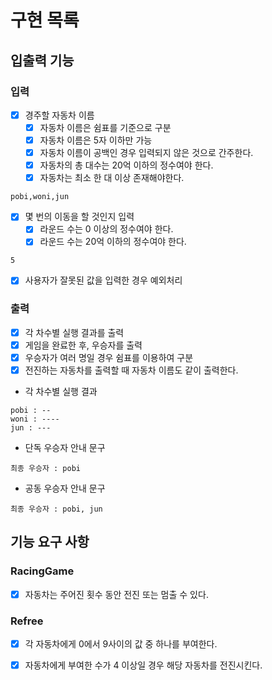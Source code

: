 # 구현 목록

## 입출력 기능

### 입력

-   [x] 경주할 자동차 이름
    - [x] 자동차 이름은 쉼표를 기준으로 구분
    - [x] 자동차 이름은 5자 이하만 가능
    - [x] 자동차 이름이 공백인 경우 입력되지 않은 것으로 간주한다.
    - [x] 자동차의 총 대수는 20억 이하의 정수여야 한다.
    - [x] 자동차는 최소 한 대 이상 존재해야한다.
```
pobi,woni,jun
```
- [x] 몇 번의 이동을 할 것인지 입력
  - [x] 라운드 수는 0 이상의 정수여야 한다.
  - [x] 라운드 수는 20억 이하의 정수여야 한다.
```
5
```
- [x] 사용자가 잘못된 값을 입력한 경우 예외처리

### 출력
- [x] 각 차수별 실행 결과를 출력
- [x] 게임을 완료한 후, 우승자를 출력
- [x] 우승자가 여러 명일 경우 쉼표를 이용하여 구분
- [x] 전진하는 자동차를 출력할 때 자동차 이름도 같이 출력한다.

- 각 차수별 실행 결과
```
pobi : --
woni : ----
jun : ---
```

- 단독 우승자 안내 문구

```
최종 우승자 : pobi
```

- 공동 우승자 안내 문구

```
최종 우승자 : pobi, jun
```

## 기능 요구 사항

### RacingGame
- [x] 자동차는 주어진 횟수 동안 전진 또는 멈출 수 있다.


### Refree
- [x] 각 자동차에게 0에서 9사이의 값 중 하나를 부여한다.
- [x] 자동차에게 부여한 수가 4 이상일 경우 해당 자동차를 전진시킨다.
  
